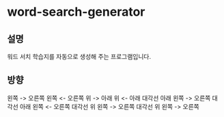 # word-search-generator
## 설명
워드 서치 학습지를 자동으로 생성해 주는 프로그램입니다.
## 방향
왼쪽 -> 오른쪽
왼쪽 <- 오른쪽
위   -> 아래
위   <- 아래
대각선 아래 왼쪽 -> 오른쪽
대각선 아래 왼쪽 <- 오른쪽
대각선 위  왼쪽 -> 오른쪽
대각선 위  왼쪽 -> 오른쪽
